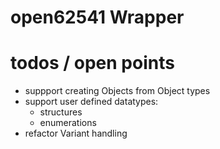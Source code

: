 # open62541 Wrapper

# todos / open points

* suppport creating Objects from Object types
* support user defined datatypes:
  * structures
  * enumerations
* refactor Variant handling
